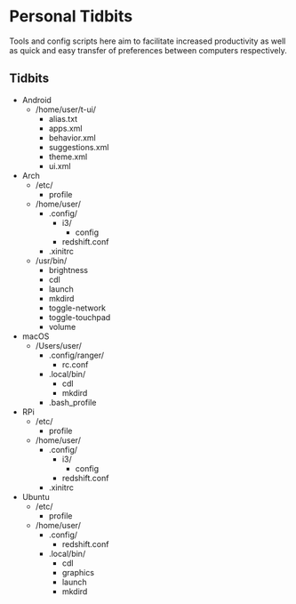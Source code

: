 # Personal Tidbits
Tools and config scripts here aim to facilitate increased productivity as well as quick and easy transfer of preferences between computers respectively.

## Tidbits
* Android
  * /home/user/t-ui/
    * alias.txt
    * apps.xml
    * behavior.xml
    * suggestions.xml
    * theme.xml
    * ui.xml
* Arch
  * /etc/
    * profile
  * /home/user/
    * .config/
      * i3/
        * config
      * redshift.conf
    * .xinitrc
  * /usr/bin/
    * brightness
    * cdl
    * launch
    * mkdird
    * toggle-network
    * toggle-touchpad
    * volume
* macOS
  * /Users/user/
    * .config/ranger/
      * rc.conf
    * .local/bin/
      * cdl
      * mkdird
    * .bash_profile
* RPi
  * /etc/
    * profile
  * /home/user/
    * .config/
      * i3/
        * config
      * redshift.conf
    * .xinitrc
* Ubuntu
  * /etc/
    * profile
  * /home/user/
    * .config/
      * redshift.conf
    * .local/bin/
      * cdl
      * graphics
      * launch
      * mkdird
